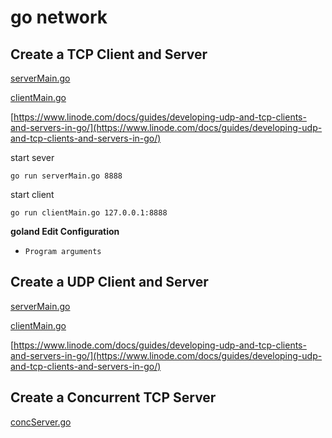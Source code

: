 # go network

## Create a TCP Client and Server

[serverMain.go](./tcp/simple/server/serverMain.go)

[clientMain.go](./tcp/simple/client/clientMain.go)

[https://www.linode.com/docs/guides/developing-udp-and-tcp-clients-and-servers-in-go/](https://www.linode.com/docs/guides/developing-udp-and-tcp-clients-and-servers-in-go/)

start sever

```shell
go run serverMain.go 8888
```

start client

```shell
go run clientMain.go 127.0.0.1:8888
```

**goland Edit Configuration**

- `Program arguments`

## Create a UDP Client and Server

[serverMain.go](./udp/simple/server/serverMain.go)

[clientMain.go](./udp/simple/client/clientMain.go)

[https://www.linode.com/docs/guides/developing-udp-and-tcp-clients-and-servers-in-go/](https://www.linode.com/docs/guides/developing-udp-and-tcp-clients-and-servers-in-go/)

## Create a Concurrent TCP Server

[concServer.go](./tcp/conc/server/concServer.go)
